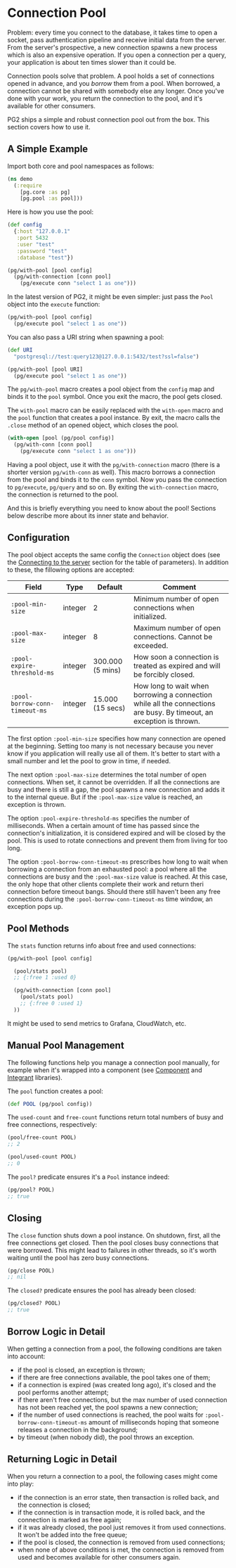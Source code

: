 # Connection Pool

Problem: every time you connect to the database, it takes time to open a socket,
pass authentication pipeline and receive initial data from the server. From the
server's prospective, a new connection spawns a new process which is also an
expensive operation. If you open a connection per a query, your application is
about ten times slower than it could be.

Connection pools solve that problem. A pool holds a set of connections opened in
advance, and you *borrow* them from a pool. When borrowed, a connection cannot
be shared with somebody else any longer. Once you've done with your work, you
return the connection to the pool, and it's available for other consumers.

PG2 ships a simple and robust connection pool out from the box. This section
covers how to use it.

## A Simple Example

Import both core and pool namespaces as follows:

~~~clojure
(ns demo
  (:require
    [pg.core :as pg]
    [pg.pool :as pool]))
~~~

Here is how you use the pool:

~~~clojure
(def config
  {:host "127.0.0.1"
   :port 5432
   :user "test"
   :password "test"
   :database "test"})

(pg/with-pool [pool config]
  (pg/with-connection [conn pool]
    (pg/execute conn "select 1 as one")))
~~~

In the latest version of PG2, it might be even simpler: just pass the `Pool`
object into the `execute` function:

~~~clojure
(pg/with-pool [pool config]
  (pg/execute pool "select 1 as one"))
~~~

You can also pass a URI string when spawning a pool:

~~~clojure
(def URI
  "postgresql://test:query123@127.0.0.1:5432/test?ssl=false")

(pg/with-pool [pool URI]
  (pg/execute pool "select 1 as one"))
~~~

The `pg/with-pool` macro creates a pool object from the `config` map and binds
it to the `pool` symbol. Once you exit the macro, the pool gets closed.

The `with-pool` macro can be easily replaced with the `with-open` macro and the
`pool` function that creates a pool instance. By exit, the macro calls the
`.close` method of an opened object, which closes the pool.

~~~clojure
(with-open [pool (pg/pool config)]
  (pg/with-conn [conn pool]
    (pg/execute conn "select 1 as one")))
~~~

Having a pool object, use it with the `pg/with-connection` macro (there is a
shorter version `pg/with-conn` as well). This macro borrows a connection from
the pool and binds it to the `conn` symbol. Now you pass the connection to
`pg/execute`, `pg/query` and so on. By exiting the `with-connection` macro, the
connection is returned to the pool.

And this is briefly everything you need to know about the pool! Sections below
describe more about its inner state and behavior.

## Configuration

The pool object accepts the same config the `Connection` object does (see the
[Connecting to the server](/docs/connecting.md) section for the table of
parameters). In addition to these, the fillowing options are accepted:

| Field                          | Type    | Default          | Comment                                                                                                              |
|--------------------------------|---------|------------------|----------------------------------------------------------------------------------------------------------------------|
| `:pool-min-size`               | integer | 2                | Minimum number of open connections when initialized.                                                                 |
| `:pool-max-size`               | integer | 8                | Maximum number of open connections. Cannot be exceeded.                                                              |
| `:pool-expire-threshold-ms`    | integer | 300.000 (5 mins) | How soon a connection is treated as expired and will be forcibly closed.                                             |
| `:pool-borrow-conn-timeout-ms` | integer | 15.000 (15 secs) | How long to wait when borrowing a connection while all the connections are busy. By timeout, an exception is thrown. |

The first option `:pool-min-size` specifies how many connection are opened at
the beginning. Setting too many is not necessary because you never know if you
application will really use all of them. It's better to start with a small
number and let the pool to grow in time, if needed.

The next option `:pool-max-size` determines the total number of open
connections. When set, it cannot be overridden. If all the connections are busy
and there is still a gap, the pool spawns a new connection and adds it to the
internal queue. But if the `:pool-max-size` value is reached, an exception is
thrown.

The option `:pool-expire-threshold-ms` specifies the number of
milliseconds. When a certain amount of time has passed since the connection's
initialization, it is considered expired and will be closed by the pool. This is
used to rotate connections and prevent them from living for too long.

The option `:pool-borrow-conn-timeout-ms` prescribes how long to wait when
borrowing a connection from an exhausted pool: a pool where all the connections
are busy and the `:pool-max-size` value is reached. At this case, the only hope
that other clients complete their work and return theri connection before
timeout bangs. Should there still haven't been any free connections during the
`:pool-borrow-conn-timeout-ms` time window, an exception pops up.

## Pool Methods

The `stats` function returns info about free and used connections:

~~~clojure
(pg/with-pool [pool config]

  (pool/stats pool)
  ;; {:free 1 :used 0}

  (pg/with-connection [conn pool]
    (pool/stats pool)
    ;; {:free 0 :used 1}
  ))
~~~

It might be used to send metrics to Grafana, CloudWatch, etc.

## Manual Pool Management

[component]: https://github.com/stuartsierra/component
[integrant]: https://github.com/weavejester/integrant

The following functions help you manage a connection pool manually, for example
when it's wrapped into a component (see [Component][component] and
[Integrant][integrant] libraries).

The `pool` function creates a pool:

~~~clojure
(def POOL (pg/pool config))
~~~

The `used-count` and `free-count` functions return total numbers of busy and
free connections, respectively:

~~~clojure
(pool/free-count POOL)
;; 2

(pool/used-count POOL)
;; 0
~~~

The `pool?` predicate ensures it's a `Pool` instance indeed:

~~~clojure
(pg/pool? POOL)
;; true
~~~

## Closing

The `close` function shuts down a pool instance. On shutdown, first, all the
free connections get closed. Then the pool closes busy connections that were
borrowed. This might lead to failures in other threads, so it's worth waiting
until the pool has zero busy connections.

~~~clojure
(pg/close POOL)
;; nil
~~~

The `closed?` predicate ensures the pool has already been closed:

~~~clojure
(pg/closed? POOL)
;; true
~~~

## Borrow Logic in Detail

When getting a connection from a pool, the following conditions are taken into
account:

- if the pool is closed, an exception is thrown;
- if there are free connections available, the pool takes one of them;
- if a connection is expired (was created long ago), it's closed and the pool
  performs another attempt;
- if there aren't free connections, but the max number of used connection has not
  been reached yet, the pool spawns a new connection;
- if the number of used connections is reached, the pool waits for
  `:pool-borrow-conn-timeout-ms` amount of milliseconds hoping that someone
  releases a connection in the background;
- by timeout (when nobody did), the pool throws an exception.


## Returning Logic in Detail

When you return a connection to a pool, the following cases might come into
play:

- if the connection is an error state, then transaction is rolled back, and the
  connection is closed;
- if the connection is in transaction mode, it is rolled back, and the
  connection is marked as free again;
- if it was already closed, the pool just removes it from used connections. It
  won't be added into the free queue;
- if the pool is closed, the connection is removed from used connections;
- when none of above conditions is met, the connection is removed from used and
  becomes available for other consumers again.
